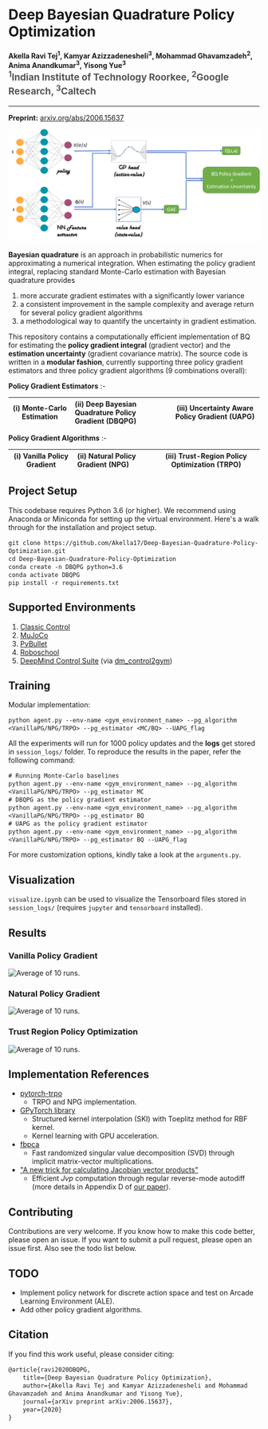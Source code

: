 Deep Bayesian Quadrature Policy Optimization
============================================

<h4>
Akella Ravi Tej<sup>1</sup>, Kamyar Azizzadenesheli<sup>3</sup>, Mohammad Ghavamzadeh<sup>2</sup>, Anima Anandkumar<sup>3</sup>, Yisong Yue<sup>3</sup>
</br>
<span style="font-size: 14pt; color: #555555">
<sup>1</sup>Indian Institute of Technology Roorkee, <sup>2</sup>Google Research, <sup>3</sup>Caltech
</span>
</h4>
<hr>

**Preprint:** [arxiv.org/abs/2006.15637](https://arxiv.org/abs/2006.15637)

![Bayesian Quadrature for Policy Gradient](/imgs/BQforPG.png)

**Bayesian quadrature** is an approach in probabilistic numerics for approximating a numerical integration. When estimating the policy gradient integral, replacing standard Monte-Carlo estimation with Bayesian quadrature provides
1. more accurate gradient estimates with a significantly lower variance
2. a consistent improvement in the sample complexity and average return for several policy gradient algorithms
3. a methodological way to quantify the uncertainty in gradient estimation.

This repository contains a computationally efficient implementation of BQ for estimating the **policy gradient integral** (gradient vector) and the **estimation uncertainty** (gradient covariance matrix). The source code is written in a **modular fashion**, currently supporting three policy gradient estimators and three policy gradient algorithms (9 combinations overall):

**Policy Gradient Estimators** :-
<!-- 1. *Monte-Carlo Estimation*
2. *Deep Bayesian Quadrature Policy Gradient (DBQPG)*
3. *Uncertainty Aware Policy Gradient (UAPG)* -->
| (i) **Monte-Carlo Estimation** | (ii) **Deep Bayesian Quadrature Policy Gradient (DBQPG)** | (iii) **Uncertainty Aware Policy Gradient (UAPG)** |
| --------------------------- |:-----------|:---------------------------------------:|


**Policy Gradient Algorithms** :-
<!-- 1. *Vanilla Policy Gradient*
2. *Natural Policy Gradient (NPG)*
3. *Trust-Region Policy Optimization (TRPO)* -->
| (i) **Vanilla Policy Gradient** | (ii) **Natural Policy Gradient (NPG)** | (iii) **Trust-Region Policy Optimization (TRPO)** |
| --------------------------- |:-----------|:---------------------------------------:|

Project Setup
-------------

This codebase requires Python 3.6 (or higher). We recommend using Anaconda or Miniconda for setting up the virtual environment. Here's a walk through for the installation and project setup.

```setup
git clone https://github.com/Akella17/Deep-Bayesian-Quadrature-Policy-Optimization.git
cd Deep-Bayesian-Quadrature-Policy-Optimization
conda create -n DBQPG python=3.6
conda activate DBQPG
pip install -r requirements.txt
```
Supported Environments
----------------------

1. [Classic Control](https://gym.openai.com/envs/#classic_control) 
2. [MuJoCo](http://www.mujoco.org/)
3. [PyBullet](http://pybullet.org/)
4. [Roboschool](https://github.com/openai/roboschool)
5. [DeepMind Control Suite](https://github.com/deepmind/dm_control) (via [dm_control2gym](https://github.com/martinseilair/dm_control2gym))

Training
--------

Modular implementation:
```train
python agent.py --env-name <gym_environment_name> --pg_algorithm <VanillaPG/NPG/TRPO> --pg_estimator <MC/BQ> --UAPG_flag
```
All the experiments will run for 1000 policy updates and the **logs** get stored in ```session_logs/``` folder. To reproduce the results in the paper, refer the following command:
```train
# Running Monte-Carlo baselines
python agent.py --env-name <gym_environment_name> --pg_algorithm <VanillaPG/NPG/TRPO> --pg_estimator MC
# DBQPG as the policy gradient estimator
python agent.py --env-name <gym_environment_name> --pg_algorithm <VanillaPG/NPG/TRPO> --pg_estimator BQ
# UAPG as the policy gradient estimator
python agent.py --env-name <gym_environment_name> --pg_algorithm <VanillaPG/NPG/TRPO> --pg_estimator BQ --UAPG_flag
```
For more customization options, kindly take a look at the ```arguments.py```.

Visualization
-------------

```visualize.ipynb``` can be used to visualize the Tensorboard files stored in ```session_logs/``` (requires ```jupyter``` and ```tensorboard``` installed).

Results
-------

### Vanilla Policy Gradient

![Average of 10 runs.](/imgs/VanillaPG_plot.png)

### Natural Policy Gradient

![Average of 10 runs.](/imgs/NPG_plot.png)

### Trust Region Policy Optimization

![Average of 10 runs.](/imgs/TRPO_plot.png)

Implementation References
-------------------------
- [pytorch-trpo](https://github.com/ikostrikov/pytorch-trpo)
	- TRPO and NPG implementation.
- [GPyTorch library](https://gpytorch.ai/)
	- Structured kernel interpolation (SKI) with Toeplitz method for RBF kernel. 
	- Kernel learning with GPU acceleration.
- [fbpca](https://research.fb.com/blog/2014/09/fast-randomized-svd/)
	- Fast randomized singular value decomposition (SVD) through implicit matrix-vector multiplications.
- ["A new trick for calculating Jacobian vector products"](https://j-towns.github.io/2017/06/12/A-new-trick.html)
	- Efficient *Jvp* computation through regular reverse-mode autodiff (more details in Appendix D of [our paper](https://arxiv.org/abs/2006.15637)).

Contributing
------------

Contributions are very welcome. If you know how to make this code better, please open an issue. If you want to submit a pull request, please open an issue first. Also see the todo list below.

TODO
----

- Implement policy network for discrete action space and test on Arcade Learning Environment (ALE).
- Add other policy gradient algorithms.

Citation
--------

If you find this work useful, please consider citing:

```text
@article{ravi2020DBQPG,
    title={Deep Bayesian Quadrature Policy Optimization},
    author={Akella Ravi Tej and Kamyar Azizzadenesheli and Mohammad Ghavamzadeh and Anima Anandkumar and Yisong Yue},
    journal={arXiv preprint arXiv:2006.15637},
    year={2020}
}
```
